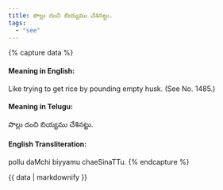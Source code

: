 ```yaml
---
title: పొల్లు దంచి బియ్యము చేశినట్టు.
tags:
  - "see"
---
```


{% capture data %}
#### Meaning in English:
Like trying to get rice by pounding empty husk.
(See No. 1485.)

#### Meaning in Telugu:
పొల్లు దంచి బియ్యము చేశినట్టు.

#### English Transliteration:
pollu daMchi biyyamu chaeSinaTTu.
{% endcapture %}

<div class="notice">{{ data | markdownify }}</div>

